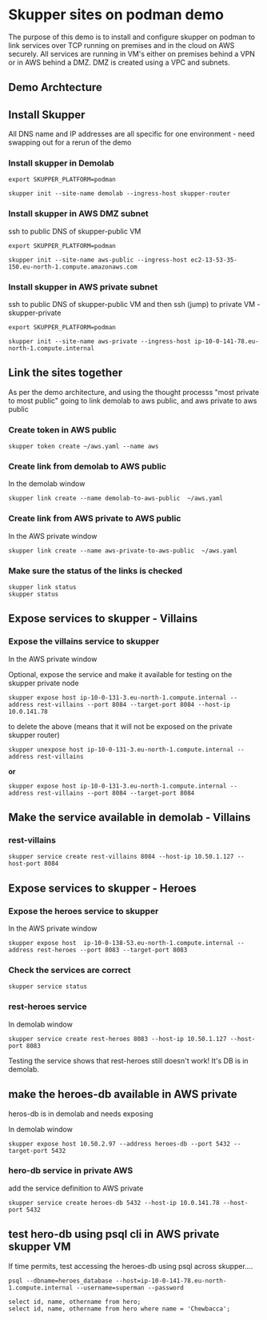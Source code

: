 # Skupper sites on podman demo

The purpose of this demo is to install and configure skupper on podman to link services over TCP running on premises and in the cloud on AWS securely. All services are running in VM's either on premises behind a VPN or in AWS behind a DMZ. DMZ is created using a VPC and subnets.

## Demo Archtecture

## Install Skupper 

All DNS name and IP addresses are all specific for one environment - need swapping out for a rerun of the demo

### Install skupper in Demolab
```
export SKUPPER_PLATFORM=podman
```

```
skupper init --site-name demolab --ingress-host skupper-router
```

### Install skupper in AWS DMZ subnet

ssh to public DNS of skupper-public VM

```
export SKUPPER_PLATFORM=podman
```

```
skupper init --site-name aws-public --ingress-host ec2-13-53-35-150.eu-north-1.compute.amazonaws.com
```

### Install skupper in AWS private subnet

ssh to public DNS of skupper-public VM and then
ssh (jump) to private VM - skupper-private

```
export SKUPPER_PLATFORM=podman
```

```
skupper init --site-name aws-private --ingress-host ip-10-0-141-78.eu-north-1.compute.internal
```

## Link the sites together 

As per the demo architecture, and using the thought processs "most private to most public" going to link demolab to aws public, and aws private to aws public 

### Create token in AWS public

```
skupper token create ~/aws.yaml --name aws
```

### Create link from demolab to AWS public

In the demolab window

```
skupper link create --name demolab-to-aws-public  ~/aws.yaml
```

### Create link from AWS private to AWS public

In the AWS private window

```
skupper link create --name aws-private-to-aws-public  ~/aws.yaml
```

### Make sure the status of the links is checked 

```
skupper link status
skupper status
```

## Expose services to skupper - Villains

### Expose the villains service to skupper

In the AWS private window

Optional, expose the service and make it available for testing on the skupper private node

```
skupper expose host ip-10-0-131-3.eu-north-1.compute.internal --address rest-villains --port 8084 --target-port 8084 --host-ip 10.0.141.78
```
to delete the above (means that it will not be exposed on the private skupper router)

```
skupper unexpose host ip-10-0-131-3.eu-north-1.compute.internal --address rest-villains
```
**or**

```
skupper expose host ip-10-0-131-3.eu-north-1.compute.internal --address rest-villains --port 8084 --target-port 8084
```

## Make the service available in demolab - Villains

### rest-villains

```
skupper service create rest-villains 8084 --host-ip 10.50.1.127 --host-port 8084
```

## Expose services to skupper - Heroes
### Expose the heroes service to skupper

In the AWS private window

```
skupper expose host  ip-10-0-138-53.eu-north-1.compute.internal --address rest-heroes --port 8083 --target-port 8083
```

### Check the services are correct

```
skupper service status
```

### rest-heroes service

In demolab window
```
skupper service create rest-heroes 8083 --host-ip 10.50.1.127 --host-port 8083
```

Testing the service shows that rest-heroes still doesn't work! It's DB is in demolab.

## make the heroes-db available in AWS private

heros-db is in demolab and needs exposing

In demolab window

```
skupper expose host 10.50.2.97 --address heroes-db --port 5432 --target-port 5432
```

### hero-db service in private AWS

add the service definition to AWS private


```
skupper service create heroes-db 5432 --host-ip 10.0.141.78 --host-port 5432
```

## test hero-db using psql cli in AWS private skupper VM
If time permits, test accessing the heroes-db using psql across skupper....

```
psql --dbname=heroes_database --host=ip-10-0-141-78.eu-north-1.compute.internal --username=superman --password
```
```
select id, name, othername from hero;
select id, name, othername from hero where name = 'Chewbacca';
```